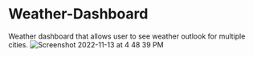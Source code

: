 # Weather-Dashboard
Weather dashboard that allows user to see weather outlook for multiple cities.
![Screenshot 2022-11-13 at 4 48 39 PM](https://user-images.githubusercontent.com/112808494/201546231-7f3b96aa-4328-46c5-a46f-126a711eefa4.png)
